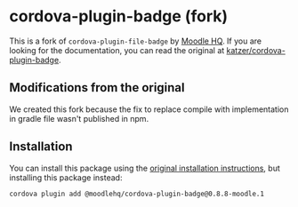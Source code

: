 # cordova-plugin-badge (fork)

This is a fork of `cordova-plugin-file-badge` by [Moodle HQ](https://moodle.com/). If you are looking for the documentation, you can read the original at [katzer/cordova-plugin-badge](https://github.com/katzer/cordova-plugin-badge).

## Modifications from the original

We created this fork because the fix to replace compile with implementation in gradle file wasn't published in npm.

## Installation

You can install this package using the [original installation instructions](https://github.com/katzer/cordova-plugin-badge#installation), but installing this package instead:

```sh
cordova plugin add @moodlehq/cordova-plugin-badge@0.8.8-moodle.1
```
